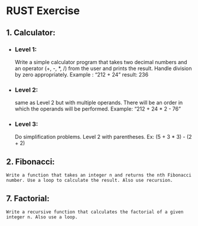 # RUST Exercise

## 1. Calculator: 
- ### Level 1: 
   Write a simple calculator program that takes two decimal numbers and an operator (+, -, *, /) from the user and prints the result. Handle division by zero appropriately. Example : “212 + 24” result: 236
- ### Level 2:
    same as Level 2 but with multiple operands. There will be an order in which the operands will be performed. Example: “212 + 24 * 2 - 76”
- ### Level 3: 
    Do simplification problems. Level 2 with parentheses. Ex: (5 + 3 * 3) - (2 + 2)
## 2. Fibonacci:
    Write a function that takes an integer n and returns the nth Fibonacci number. Use a loop to calculate the result. Also use recursion.
## 7. Factorial:
    Write a recursive function that calculates the factorial of a given integer n. Also use a loop.